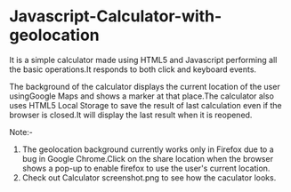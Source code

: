# Javascript-Calculator-with-geolocation
It is a simple calculator made using HTML5 and Javascript performing all the basic operations.It responds to both click and keyboard events.

The background of the calculator displays the current location of the user usingGoogle Maps and shows a marker at that place.The calculator also uses HTML5 Local Storage to save the result of last calculation even if the browser is closed.It will display the last result when it is reopened.

Note:- 
1. The geolocation background currently works only in Firefox due to a bug in Google Chrome.Click on the share location when the browser shows a pop-up to enable firefox to use the user's current location.
2. Check out Calculator screenshot.png to see how the caculator looks.
